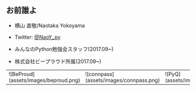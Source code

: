 ## お前誰よ

- 横山 直敬/Naotaka Yokoyama

- Twitter: [@NaoY_py](https://twitter.com/NaoY_py)

- みんなのPython勉強会スタッフ(2017.09~)

- 株式会社ビープラウド所属(2017.09~)

<table border="0">
<tr>
<td>
![BeProud](assets/images/beproud.png)
</td>
<td>
![connpass](assets/images/connpass.png)
</td>
<td>
![PyQ](assets/images/pyq.png)
</td>
</tr>
</table>


